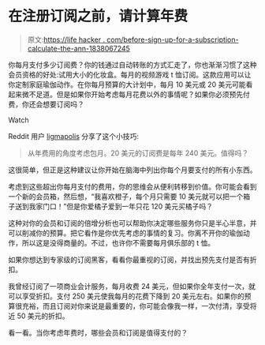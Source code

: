 # 在注册订阅之前，请计算年费

> 原文:[https://life hacker . com/before-sign-up-for-a-subscription-calculate-the-ann-1838067245](https://lifehacker.com/before-signing-up-for-a-subscription-calculate-the-ann-1838067245)

你每月支付多少订阅费？你的钱通过自动转账的方式汇走了，你也渐渐习惯了这种会员资格的好处:试用大小的化妆盒。每月的视频游戏 t 恤订阅。这款应用可以让你定制家庭瑜伽动作。在你每月预算的大计划中，每月 10 美元或 20 美元可能看起来微不足道。但是如果你开始考虑每月花费以外的事情呢？如果你必须预先付费，你还会想要订阅吗？

Watch

Reddit 用户 [ligmapolis](https://www.reddit.com/r/LifeProTips/comments/d240l4/lpt_think_of_monthly_subscriptions_in_terms_of/) 分享了这个小技巧:

> 从年费用的角度考虑包月。20 美元的订阅费是每年 240 美元。值得吗？

这很简单，但正是这种建议让你开始在脑海中列出你每个月要支付的所有小东西。

考虑到这些超出你每月支付的费用，你的思维会从便利转移到价值。你可能会看到一个新的会员箱，然后想，“我喜欢橙子，每个月只需要 10 美元就可以把一个箱子送到我家门口！”但是你爱橘子爱到一年只花 120 美元买橘子吗？

这种对你的会员和订阅的倍增分析也可以帮助你决定哪些服务你只是半心半意，并可以削减你的预算。把它看作是你优先考虑的事情的复习。你离不开你的瑜伽动作，所以这是没得商量的。不过，也许你不需要每月俱乐部的 t 恤。

如果你想达到专家级的订阅黑客，看看你最重视的订阅，并找出预先支付是否有折扣。

我曾经订阅了一项商业会计服务，每月收费 24 美元，但如果你全年支付一次，就可以享受折扣。支付 250 美元使我每月的花费下降到 20 美元左右。如果你的预算很充裕，而且订阅对你来说是最重要的，你可能会像我一样，一次付清，享受将近 50 美元的折扣。

看一看。当你考虑年费时，哪些会员和订阅是值得支付的？